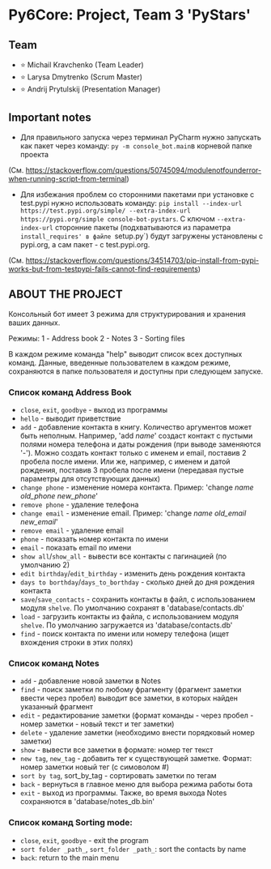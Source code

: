 # Py6Core: Project, Team 3 'PyStars'


## Team

- :star: Michail Kravchenko (Team Leader)
- :star: Larysa Dmytrenko (Scrum Master)
- :star: Andrij Prytulskij (Presentation Manager)


## Important notes
- Для правильного запуска через терминал PyCharm нужно запускать как пакет через команду: `py -m console_bot.main`в корневой папке проекта

(См. https://stackoverflow.com/questions/50745094/modulenotfounderror-when-running-script-from-terminal)

- Для избежания проблем со сторонними пакетами при установке с test.pypi нужно использовать команду: `pip install --index-url https://test.pypi.org/simple/ --extra-index-url https://pypi.org/simple console-bot-pystars`. С ключом `--extra-index-url` сторонние пакеты (подхватываются из параметра `install_requires' в файле `setup.py`) будут загружены установлены с pypi.org, а сам пакет - с test.pypi.org.
  
(См. https://stackoverflow.com/questions/34514703/pip-install-from-pypi-works-but-from-testpypi-fails-cannot-find-requirements)


## ABOUT THE PROJECT

Консольный бот имеет 3 режима для структурирования и хранения ваших данных.

Режимы:
1 - Address book
2 - Notes
3 - Sorting files

В каждом режиме команда "help" выводит список всех доступных команд.
Данные, введенные пользователем в каждом режиме, сохраняются в папке пользователя и доступны при следующем запуске.

### Список команд Address Book

- `close`, `exit`, `goodbye` - выход из программы
- `hello` - выводит приветствие
- `add` - добавление контакта в книгу. Количество аргументов может быть неполным. Например, 'add _name_' создаст контакт с пустыми полями номера телефона и даты рождения (при выводе заменяются '-'). Можно создать контакт только с именем и email, поставив 2 пробела после имени. Или же, например, с именем и датой рождения, поставив 3 пробела после имени (передавая пустые параметры для отсутствующих данных)
- `change phone` - изменение номера контакта. Пример: 'change _name_ _old_phone_ _new_phone_'
- `remove phone` - удаление телефона
- `change email` - изменение email. Пример: 'change _name_ _old_email_ _new_email_'
- `remove email` - удаление email
- `phone` - показать номер контакта по имени
- `email` - показать email по имени
- `show all`/`show_all` - вывести все контакты с пагинацией (по умолчанию 2)
- `edit birthday`/`edit_birthday` - изменить день рождения контакта
- `days to borthday`/`days_to_borthday` - сколько дней до дня рождения контакта
- `save`/`save_contacts` - сохранить контакты в файл, с использованием модуля `shelve`. По умолчанию сохранят в 'database/contacts.db'
- `load` - загрузить контакты из файла, с использованием модуля `shelve`. По умолчанию загружается из 'database/contacts.db'
- `find` - поиск контакта по имени или номеру телефона (ищет вхождения строки в этих полях)

### Список команд Notes
- `add` - добавление новой заметки в Notes
- `find` - поиск заметки по любому фрагменту (фрагмент заметки ввести через пробел) выводит все заметки, в которых найден указанный фрагмент
- `edit` - редактирование заметки (формат команды - через пробел - номер заметки - новый текст и тег заметки)
- `delete` - удаление заметки (необходимо внести порядковый номер заметки)
- `show` - вывести все заметки в формате: номер тег текст
- `new tag`, `new_tag` - добавить тег к существующей заметке. Формат: номер заметки новый тег (с симоволом #)
- `sort by tag`, sort_by_tag - сортировать заметки по тегам
- `back` - вернуться в главное меню для выбора режима работы бота
- `exit` - выход из программы. Также, во время выхода Notes сохраняются в 'database/notes_db.bin'

### Список команд Sorting mode:
- `close`, `exit`, `goodbye` - exit the program
- `sort folder _path_`, `sort_folder _path_`: sort the contacts by name
- `back`: return to the main menu